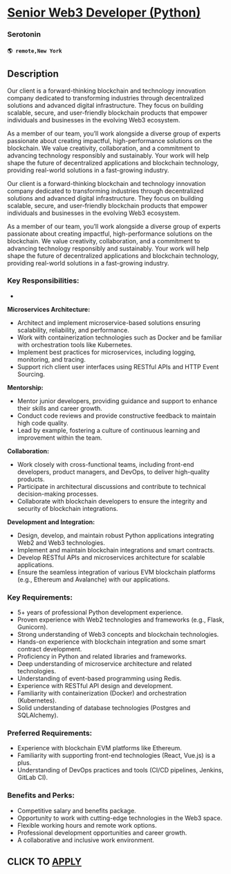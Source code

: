 # [Senior Web3 Developer (Python)](https://www.remotewlb.com/apply/senior-web3-developer-python)  
### Serotonin  
#### `🌎 remote,New York`  

## Description

Our client is a forward-thinking blockchain and technology innovation company dedicated to transforming industries through decentralized solutions and advanced digital infrastructure. They focus on building scalable, secure, and user-friendly blockchain products that empower individuals and businesses in the evolving Web3 ecosystem.

  

As a member of our team, you’ll work alongside a diverse group of experts passionate about creating impactful, high-performance solutions on the blockchain. We value creativity, collaboration, and a commitment to advancing technology responsibly and sustainably. Your work will help shape the future of decentralized applications and blockchain technology, providing real-world solutions in a fast-growing industry.

  

Our client is a forward-thinking blockchain and technology innovation company dedicated to transforming industries through decentralized solutions and advanced digital infrastructure. They focus on building scalable, secure, and user-friendly blockchain products that empower individuals and businesses in the evolving Web3 ecosystem.

  

As a member of our team, you’ll work alongside a diverse group of experts passionate about creating impactful, high-performance solutions on the blockchain. We value creativity, collaboration, and a commitment to advancing technology responsibly and sustainably. Your work will help shape the future of decentralized applications and blockchain technology, providing real-world solutions in a fast-growing industry.

  

### Key Responsibilities:

*   

  

 **Microservices Architecture:**

* Architect and implement microservice-based solutions ensuring scalability, reliability, and performance. 
* Work with containerization technologies such as Docker and be familiar with orchestration tools like Kubernetes. 
* Implement best practices for microservices, including logging, monitoring, and tracing. 
* Support rich client user interfaces using RESTful APIs and HTTP Event Sourcing.

 **Mentorship:**

* Mentor junior developers, providing guidance and support to enhance their skills and career growth. 
* Conduct code reviews and provide constructive feedback to maintain high code quality. 
* Lead by example, fostering a culture of continuous learning and improvement within the team.

 **Collaboration:**

* Work closely with cross-functional teams, including front-end developers, product managers, and DevOps, to deliver high-quality products. 
* Participate in architectural discussions and contribute to technical decision-making processes. 
* Collaborate with blockchain developers to ensure the integrity and security of blockchain integrations.

 **Development and Integration:**

* Design, develop, and maintain robust Python applications integrating Web2 and Web3 technologies. 
* Implement and maintain blockchain integrations and smart contracts. 
* Develop RESTful APIs and microservices architecture for scalable applications. 
* Ensure the seamless integration of various EVM blockchain platforms (e.g., Ethereum and Avalanche) with our applications.

  

### Key Requirements:

* 5+ years of professional Python development experience.
* Proven experience with Web2 technologies and frameworks (e.g., Flask, Gunicorn).
* Strong understanding of Web3 concepts and blockchain technologies.
* Hands-on experience with blockchain integration and some smart contract development.
* Proficiency in Python and related libraries and frameworks.
* Deep understanding of microservice architecture and related technologies.
* Understanding of event-based programming using Redis.
* Experience with RESTful API design and development.
* Familiarity with containerization (Docker) and orchestration (Kubernetes).
* Solid understanding of database technologies (Postgres and SQLAlchemy).

  

### Preferred Requirements:

* Experience with blockchain EVM platforms like Ethereum.
* Familiarity with supporting front-end technologies (React, Vue.js) is a plus.
* Understanding of DevOps practices and tools (CI/CD pipelines, Jenkins, GitLab CI).

  

### Benefits and Perks:

* Competitive salary and benefits package.
* Opportunity to work with cutting-edge technologies in the Web3 space.
* Flexible working hours and remote work options.
* Professional development opportunities and career growth.
* A collaborative and inclusive work environment.

  

  
## CLICK TO [APPLY](https://www.remotewlb.com/apply/senior-web3-developer-python)

